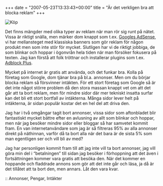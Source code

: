 +++
date = "2007-05-23T13:33:43+00:00"
title = "Är det verkligen bra att blocka reklam"
+++

<div class="left">
  <img id="image425" src="http://cdn.junkpile.se/2007/05/kop.png" alt="Köp" />
</div>

Det finns mängder med olika typer av reklam när man rör sig runt på nätet. Vissa är riktigt snälla, men märker dom knappt som t.ex. [Googles AdSense][1], vi har mellansteget med klassiska banners som gör reklam för någon produkt men som inte stör för mycket. Slutligen har vi de riktigt jobbiga, de som blinkar och hoppar i ögonvrån hela tiden när man försöker fokusera på texten. Jag kan förstå att folk tröttnar och installerar plugins som t.ex. [Adblock Plus][2].

Mycket på internet är gratis att använda, och det funkar bra. Kolla på företag som Google, dom tjänar bra på bl.a. annonser. Men om du börjar blocka reklam så försvinner intäkten. För ett stort företag som Google så är det inte något större problem då den stora massan knappt vet om att det går att ta bort reklam, men för mindre sidor där mer tekniskt insatta surfar kan det bli ett stort bortfall av intäkterna. Många sidor lever helt på intäkterna, är sidan populär kostar det en hel del att driva den.

Jag har i två omgångar tagit bort annonser, vissa sidor som aftonbladet blir fantastiskt mycket bättre efter en avlusning av allt som blinkar och hoppar, men när jag besöker mindre sidor eller bloggar så har samvetet kommit fram. En van internetanvändare som jag är så filtreras 95% av alla annonser direkt på näthinnan, varför då ta bort alla när det bara är de sista 5% som man egentligen ser och vill bli av med?

Jag har personligen kommit fram till att jag inte vill ta bort annonser, jag vill göra min del i &#8220;betalningen&#8221; till sidan jag besöker i förhoppning att det även i fortsättningen kommer vara gratis att besöka den. När det kommer en hoppande och fladdrade annons som gör att det inte går och läsa, ja då är det tillåtet att ta bort den, men annars. Låt den vara kvar.

:: Annonser, Pengar, Intäkter

<small></small>

 [1]: https://www.google.com/adsense/
 [2]: https://addons.mozilla.org/en-US/firefox/addon/1865
